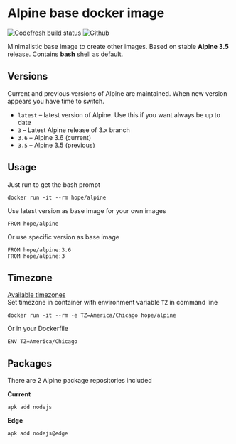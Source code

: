 # Alpine base docker image

[![Codefresh build status]( https://g.codefresh.io/api/badges/build?repoOwner=HopeUA&repoName=docker-base-alpine&branch=3.5&pipelineName=main&accountName=HopeUA&type=cf-1)]( https://g.codefresh.io/repositories/HopeUA/docker-base-alpine/builds?filter=trigger:build;branch:3.5;service:592bd9c5f9949d0001123063~main)
![Github](https://img.shields.io/github/stars/HopeUA/docker-base-alpine.svg?style=social&label=Star)

Minimalistic base image to create other images. Based on stable **Alpine 3.5** release.
Contains **bash** shell as default.
  
## Versions

Current and previous versions of Alpine are maintained. When new version appears you have time to switch. 

  * `latest` – latest version of Alpine. Use this if you want always be up to date
  * `3` – Latest Alpine release of 3.x branch
  * `3.6` – Alpine 3.6 (current)
  * `3.5` – Alpine 3.5 (previous)

## Usage

Just run to get the bash prompt

    docker run -it --rm hope/alpine

Use latest version as base image for your own images

    FROM hope/alpine 

Or use specific version as base image

    FROM hope/alpine:3.6
    FROM hope/alpine:3

## Timezone

[Available timezones](https://en.wikipedia.org/wiki/List_of_tz_database_time_zones)  
Set timezone in container with environment variable `TZ` in command line

    docker run -it --rm -e TZ=America/Chicago hope/alpine
    
Or in your Dockerfile

    ENV TZ=America/Chicago

## Packages

There are 2 Alpine package repositories included

**Current**

    apk add nodejs

**Edge**
    
    apk add nodejs@edge
